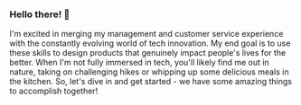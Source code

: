 ### Hello there! 👋

I'm excited in merging my management and customer service experience with the constantly evolving world of tech innovation. My end goal is to use these skills to design products that genuinely impact people's lives for the better. When I'm not fully immersed in tech, you'll likely find me out in nature, taking on challenging hikes or whipping up some delicious meals in the kitchen. So, let's dive in and get started - we have some amazing things to accomplish together!
